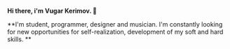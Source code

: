 **Hi there, i'm Vugar Kerimov. 👋**

**I'm student, programmer, designer and musician. I'm constantly looking for new opportunities for self-realization, development of my soft and hard skills. **

<!--
**amongloneliness/amongloneliness** is a ✨ _special_ ✨ repository because its `README.md` (this file) appears on your GitHub profile.

Here are some ideas to get you started:

- 🔭 I’m currently working on ...
- 🌱 I’m currently learning ...
- 👯 I’m looking to collaborate on ...
- 🤔 I’m looking for help with ...
- 💬 Ask me about ...
- 📫 How to reach me: ...
- 😄 Pronouns: ...
- ⚡ Fun fact: ...
-->
